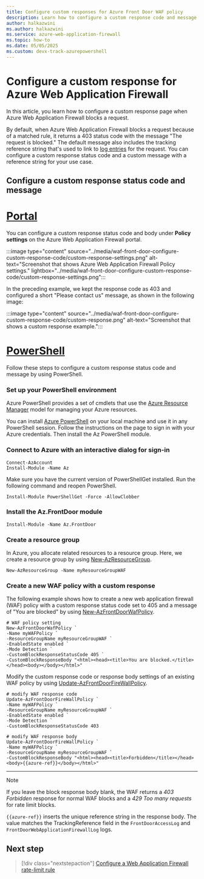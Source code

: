 ```yaml
---
title: Configure custom responses for Azure Front Door WAF policy
description: Learn how to configure a custom response code and message when Azure Web Application Firewall blocks a request.
author: halkazwini
ms.author: halkazwini
ms.service: azure-web-application-firewall
ms.topic: how-to
ms.date: 05/05/2025
ms.custom: devx-track-azurepowershell
---
```


# Configure a custom response for Azure Web Application Firewall

In this article, you learn how to configure a custom response page when Azure Web Application Firewall blocks a request.

By default, when Azure Web Application Firewall blocks a request because of a matched rule, it returns a 403 status code with the message "The request is blocked." The default message also includes the tracking reference string that's used to link to [log entries](./waf-front-door-monitor.md) for the request. You can configure a custom response status code and a custom message with a reference string for your use case.

## Configure a custom response status code and message

# [**Portal**](#tab/portal)

You can configure a custom response status code and body under **Policy settings** on the Azure Web Application Firewall portal.

:::image type="content" source="../media/waf-front-door-configure-custom-response-code/custom-response-settings.png" alt-text="Screenshot that shows Azure Web Application Firewall Policy settings." lightbox="../media/waf-front-door-configure-custom-response-code/custom-response-settings.png":::

In the preceding example, we kept the response code as 403 and configured a short "Please contact us" message, as shown in the following image:

:::image type="content" source="../media/waf-front-door-configure-custom-response-code/custom-response.png" alt-text="Screenshot that shows a custom response example.":::

# [**PowerShell**](#tab/powershell)

Follow these steps to configure a custom response status code and message by using PowerShell.

### Set up your PowerShell environment

Azure PowerShell provides a set of cmdlets that use the [Azure Resource Manager](../../azure-resource-manager/management/overview.md) model for managing your Azure resources.

You can install [Azure PowerShell](/powershell/azure/) on your local machine and use it in any PowerShell session. Follow the instructions on the page to sign in with your Azure credentials. Then install the Az PowerShell module.

### Connect to Azure with an interactive dialog for sign-in

```
Connect-AzAccount
Install-Module -Name Az

```
Make sure you have the current version of PowerShellGet installed. Run the following command and reopen PowerShell.

```
Install-Module PowerShellGet -Force -AllowClobber
``` 

### Install the Az.FrontDoor module

```
Install-Module -Name Az.FrontDoor
```

### Create a resource group

In Azure, you allocate related resources to a resource group. Here, we create a resource group by using [New-AzResourceGroup](/powershell/module/Az.resources/new-Azresourcegroup).

```azurepowershell-interactive
New-AzResourceGroup -Name myResourceGroupWAF
```

### Create a new WAF policy with a custom response

The following example shows how to create a new web application firewall (WAF) policy with a custom response status code set to 405 and a message of "You are blocked" by using
[New-AzFrontDoorWafPolicy](/powershell/module/az.frontdoor/new-azfrontdoorwafpolicy).

```azurepowershell
# WAF policy setting
New-AzFrontDoorWafPolicy `
-Name myWAFPolicy `
-ResourceGroupName myResourceGroupWAF `
-EnabledState enabled `
-Mode Detection `
-CustomBlockResponseStatusCode 405 `
-CustomBlockResponseBody "<html><head><title>You are blocked.</title></head><body></body></html>"
```

Modify the custom response code or response body settings of an existing WAF policy by using [Update-AzFrontDoorFireWallPolicy](/powershell/module/az.frontdoor/Update-AzFrontDoorWafPolicy).

```azurepowershell
# modify WAF response code
Update-AzFrontDoorFireWallPolicy `
-Name myWAFPolicy `
-ResourceGroupName myResourceGroupWAF `
-EnabledState enabled `
-Mode Detection `
-CustomBlockResponseStatusCode 403
```

```azurepowershell
# modify WAF response body
Update-AzFrontDoorFireWallPolicy `
-Name myWAFPolicy `
-ResourceGroupName myResourceGroupWAF `
-CustomBlockResponseBody "<html><head><title>Forbidden</title></head><body>{{azure-ref}}</body></html>"
```

---

> [!NOTE]
> If you leave the block response body blank, the WAF returns a *403 Forbidden* response for normal WAF blocks and a *429 Too many requests* for rate limit blocks. 

`{{azure-ref}}` inserts the unique reference string in the response body. The value matches the TrackingReference field in the `FrontDoorAccessLog` and `FrontDoorWebApplicationFirewallLog` logs.

## Next step

> [!div class="nextstepaction"]
> [Configure a Web Application Firewall rate-limit rule](../afds/waf-front-door-rate-limit-configure.md)
